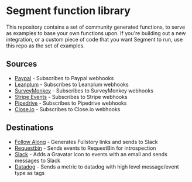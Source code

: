 
# Segment function library

This repository contains a set of community generated functions, to serve
as examples to base your own functions upon. If you're building out a new
integration, or a custom piece of code that you want Segment to run, use
this repo as the set of examples.


## Sources
- [Paypal](./sources/paypal) - Subscribes to Paypal webhooks
- [Leanplum](./sources/leanplum) - Subscribes to Leanplum webhooks
- [SurveyMonkey](./sources/surveymonkey) - Subscribes to SurveyMonkey webhooks
- [Stripe Events](./sources/stripe-events) - Subscribes to Stripe webhooks
- [Pipedrive](./sources/pipedrive) - Subscribes to Pipedrive webhooks
- [Close.io](./sources/close_io) - Subscribes to Close.io webhooks

## Destinations

- [Follow Along](./destinations/follow-along) - Generates Fullstory links and sends to Slack
- [Requestbin](./destinations/requestbin) - Sends events to RequestBin for introspection
- [Slack](./destinations/slack) - Adds a Gravatar icon to events with an email and sends messages to Slack
- [Datadog](./destinations/datadog) - Sends a metric to datadog with high level message/event type as tags
